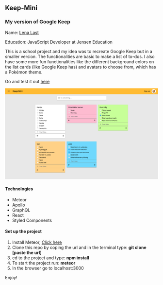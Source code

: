 ## Keep-Mini
### My version of Google Keep

Name: [Lena Last](linkedin.com/in/lena-last)

Education: JavaScript Developer at Jensen Education


This is a school project and my idea was to recreate Google Keep but in a smaller version.
The functionalities are basic to make a list of to-dos. I also have some more fun functionalities like the different 
background colors on the list cards (like Google Keep has) and avatars to choose from, which has a Pokémon theme. 

Go and test it out [here](http://207.154.198.252/)

![Keep-Mini screen shot](/public/keep-mini.png)

#### Technologies
* Meteor
* Apollo
* GraphQL
* React
* Styled Components

#### Set up the project
1. Install Meteor, [Click here](https://www.meteor.com/install)
2. Clone this repo by coping the url and in the terminal type: **git clone [paste the url]**
3. cd to the project and type: **npm install**
4. To start the project run: **meteor**
5. In the browser go to localhost:3000

Enjoy!

